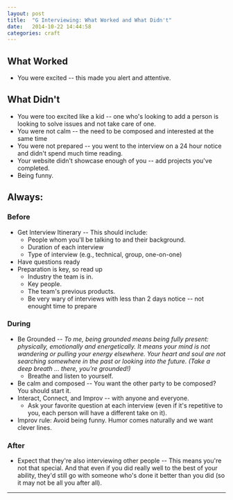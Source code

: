 ```yaml
---
layout: post
title:  "G Interviewing: What Worked and What Didn't"
date:   2014-10-22 14:44:58
categories: craft
---
```



## What Worked

* You were excited -- this made you alert and attentive.


## What Didn't

* You were too excited like a kid -- one who's looking to add a person is looking to
solve issues and not take care of one.
* You were not calm -- the need to be composed and interested at the same time
* You were not prepared -- you went to the interview on a 24 hour notice and didn't spend 
much time reading.
* Your website didn't showcase enough of you -- add projects you've completed.
* Being funny.


## Always:

### Before
* Get Interview Itinerary -- This should include:
  * People whom you'll be talking to and their background.
  * Duration of each interview
  * Type of interview (e.g., technical, group, one-on-one)
* Have questions ready
* Preparation is key, so read up
  * Industry the team is in.
  * Key people.
  * The team's previous products.
  * Be very wary of interviews with less than 2 days notice -- not enought time to prepare

### During
* Be Grounded -- *To me, being grounded means being fully present: physically, emotionally and energetically. It means your mind is not wandering or pulling your energy elsewhere. Your heart and soul are not searching somewhere in the past or looking into the future. (Take a deep breath ... there, you're grounded!)*
  * Breathe and listen to yourself.
* Be calm and composed  -- You want the other party to be composed? You should start it.
* Interact, Connect, and Improv -- with anyone and everyone.
  * Ask your favorite question at each interview (even if it's repetitive to you, each
  person will have a different take on it).
* Improv rule: Avoid being funny.  Humor comes naturally and we want clever lines.


### After
* Expect that they're also interviewing other people -- This means you're not that 
special.  And that even if you did really well to the best of your ability, they'd 
still go with someone who's done it better than you did (so it may not be all you after all).






---



